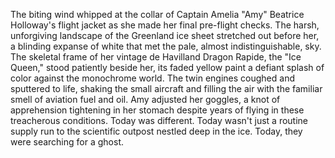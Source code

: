 The biting wind whipped at the collar of Captain Amelia "Amy" Beatrice Holloway's flight jacket as she made her final pre-flight checks. The harsh, unforgiving landscape of the Greenland ice sheet stretched out before her, a blinding expanse of white that met the pale, almost indistinguishable, sky. The skeletal frame of her vintage de Havilland Dragon Rapide, the "Ice Queen," stood patiently beside her, its faded yellow paint a defiant splash of color against the monochrome world. The twin engines coughed and sputtered to life, shaking the small aircraft and filling the air with the familiar smell of aviation fuel and oil. Amy adjusted her goggles, a knot of apprehension tightening in her stomach despite years of flying in these treacherous conditions. Today was different. Today wasn't just a routine supply run to the scientific outpost nestled deep in the ice. Today, they were searching for a ghost.
